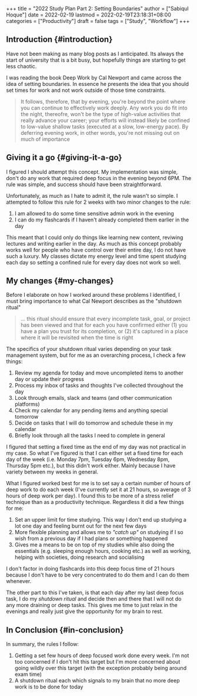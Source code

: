 +++
title = "2022 Study Plan Part 2: Setting Boundaries"
author = ["Sabiqul Hoque"]
date = 2022-02-19
lastmod = 2022-02-19T23:18:31+08:00
categories = ["Productivity"]
draft = false
tags = ["Study", "Workflow"]
+++

## Introduction {#introduction}

Have not been making as many blog posts as I anticipated. Its always the start of university that is a bit busy, but hopefully things are starting to get less chaotic.

I was reading the book Deep Work by Cal Newport and came across the idea of setting boundaries. In essence he presents the idea that you should set times for work and not work outside of those time constraints.

> It follows, therefore, that by evening, you're beyond the point where you can continue to effectively work deeply. Any work you do fit into the night, thereofre, won't be the type of high-value activities that really advance your career; your efforts will instead likely be confined to low-value shallow tasks (executed at a slow, low-energy pace). By deferring evening work, in other words, you're not missing out on much of importance


## Giving it a go {#giving-it-a-go}

I figured I should attempt this concept. My implementation was simple, don't do any work that required deep focus in the evening beyond 6PM. The rule was simple, and success should have been straightforward.

Unfortunately, as much as I hate to admit it, the rule wasn't so simple. I attempted to follow this rule for 2 weeks with two minor changes to the rule:

1.  I am allowed to do some time sensitive admin work in the evening
2.  I can do my flashcards if I haven't already completed them earlier in the day

This meant that I could only do things like learning new content, reviwing lectures and writing earlier in the day. As much as this concept probably works well for people who have control over their entire day, I do not have such a luxury. My classes dictate my energy level and time spent studying each day so setting a confined rule for every day does not work so well.


## My changes {#my-changes}

Before I elaborate on how I worked around these problems I identified, I must bring importance to what Cal Newport describes as the "shutdown ritual"

> ... this ritual should ensure that every incomplete task, goal, or project has been viewed and that for each you have confirmed either (1) you have a plan you trust for its completion, or (2) it's captured in a place where it will be revisited when the time is right

The specifics of your shutdown ritual varies depending on your task management system, but for me as an overarching process, I check a few things:

1.  Review my agenda for today and move uncompleted items to another day or update their progress
2.  Process my inbox of tasks and thoughts I've collected throughout the day
3.  Look through emails, slack and teams (and other communication platforms)
4.  Check my calendar for any pending items and anything special tomorrow
5.  Decide on tasks that I will do tomorrow and schedule these in my calendar
6.  Briefly look through all the tasks I need to complete in general

I figured that setting a fixed time as the end of my day was not practical in my case. So what I've figured is that I can either set a fixed time for each day of the week (i.e. Monday 7pm, Tuesday 6pm, Wednesday 8pm, Thursday 5pm etc.), but this didn't work either. Mainly because I have variety between my weeks in general.

What I figured worked best for me is to set say a certain number of hours of deep work to do each week (I've currently set it at 21 hours, so average of 3 hours of deep work per day). I found this to be more of a stress relief technique than as a productivity technique. Regardless it did a few things for me:

1.  Set an upper limit for time studying. This way I don't end up studying a lot one day and feeling burnt out for the next few days
2.  More flexible planning and allows me to _"catch up"_ on studying if I so wish from a previous day if I had plans or something happened
3.  Gives me a means to be on top of my studies while also doing the essentials (e.g. sleeping enough hours, cooking etc.) as well as working, helping with societies, doing research and socialising

I don't factor in doing flashcards into this deep focus time of 21 hours because I don't have to be very concentrated to do them and I can do them whenever.

The other part to this I've taken, is that each day after my last deep focus task, I do my _shutdown ritual_ and decide then and there that I will not do any more draining or deep tasks. This gives me time to just relax in the evenings and really just give the opportunity for my brain to rest.


## In Conclusion {#in-conclusion}

In summary, the rules I follow:

1.  Getting a set few hours of deep focused work done every week. I'm not too concerned if I don't hit this target but I'm more concerned about going wildly over this target (with the exception probably being around exam time)
2.  A shutdown ritual each which signals to my brain that no more deep work is to be done for today

